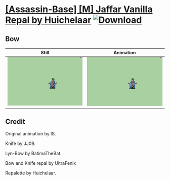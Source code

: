 # [\[Assassin-Base\] \[M\] Jaffar Vanilla Repal by Huichelaar](./) [![Download](https://img.shields.io/badge/Download--red?style=social&logo=github)](https://minhaskamal.github.io/DownGit/#/home?url=https://github.com/Klokinator/FE-Repo/tree/main/Battle%20Animations%2FInfantry%20-%20(Swd)%20Thieves%2C%20Rogues%2C%20Assassins%2F%5BAssassin-Base%5D%20%5BM%5D%20Jaffar%20Vanilla%20Repal%20by%20Huichelaar%2F5.%20Bow%20(Lyn%20Style))

## Bow

| Still | Animation |
| :---: | :-------: |
| ![Bow still](./Bow_000.png) | ![Bow](./Bow.gif) |

## Credit

Original animation by IS. 

Knife by JJ09.

Lyn-Bow by BatimaTheBat.

Bow and Knife repal by UltraFenix

Repalette by Huichelaar.
